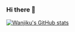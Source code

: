 ### Hi there 👋

[![Wanjiku's GitHub stats](https://github-readme-stats.vercel.app/api?username=wanjikukatuni)](https://github.com/anuraghazra/github-readme-stats)
